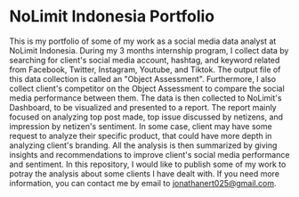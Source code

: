 # NoLimit Indonesia Portfolio
This is my portfolio of some of my work as a social media data analyst at NoLimit Indonesia. During my 3 months internship program, I collect data by searching for client's social media account, hashtag, and keyword related from Facebook, Twitter, Instagram, Youtube, and Tiktok. The output file of this data collection is called an "Object Assessment". Furthermore, I also collect client's competitor on the Object Assessment to compare the social media performance between them. The data is then collected to NoLimit's Dashboard, to be visualized and presented to a report. The report mainly focused on analyzing top post made, top issue discussed by netizens, and impression by netizen's sentiment. In some case, client may have some request to analyze their specific product, that could have more depth in analyzing client's branding. All the analysis is then summarized by giving insights and recommendations to improve client's social media performance and sentiment. In this repository, I would like to publish some of my work to potray the analysis about some clients I have dealt with. If you need more information, you can contact me by email to jonathanert025@gmail.com.
